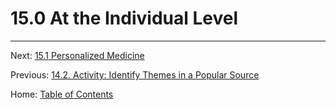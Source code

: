 # 15.0 At the Individual Level

--------

Next: [15.1 Personalized Medicine](15.1_personalized_medicine.md)

Previous: [14.2. Activity: Identify Themes in a Popular Source](../ch14/14.2_activity_identify_themes_in_a_popular_source.md)

Home: [Table of Contents](../README.md)
